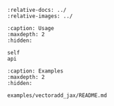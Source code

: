 ```{include} ../README.md
:relative-docs: ../
:relative-images: ../
```

```{toctree}
:caption: Usage
:maxdepth: 2
:hidden:

self
api
```

```{toctree}
:caption: Examples
:maxdepth: 2
:hidden:

examples/vectoradd_jax/README.md
```
